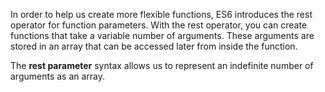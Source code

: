 In order to help us create more flexible functions, ES6 introduces the rest operator for function parameters. With the rest operator, you 
can create functions that take a variable number of arguments. These arguments are stored in an array that can be accessed later from 
inside the function.

The **rest parameter** syntax allows us to represent an indefinite number of arguments as an array.
